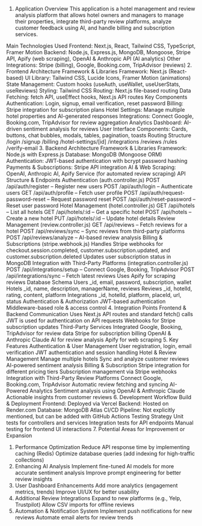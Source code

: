 1. Application Overview
This application is a hotel management and review analysis platform that allows hotel owners and managers to manage their properties, integrate third-party review platforms, analyze customer feedback using AI, and handle billing and subscription services.

Main Technologies Used
Frontend: Next.js, React, Tailwind CSS, TypeScript, Framer Motion
Backend: Node.js, Express.js, MongoDB, Mongoose, Stripe API, Apify (web scraping), OpenAI & Anthropic API (AI analytics)
Other Integrations: Stripe (billing), Google, Booking.com, TripAdvisor (reviews)
2. Frontend Architecture
Framework & Libraries
Framework: Next.js (React-based)
UI Library: Tailwind CSS, Lucide Icons, Framer Motion (animations)
State Management: Custom hooks (useAuth, useWallet, useUserStats, useReviews)
Styling: Tailwind CSS
Routing: Next.js file-based routing
Data Fetching: fetch API, useEffect hooks, Next.js API routes
Key Components
Authentication: Login, signup, email verification, reset password
Billing: Stripe integration for subscription plans
Hotel Settings: Manage multiple hotel properties and AI-generated responses
Integrations: Connect Google, Booking.com, TripAdvisor for review aggregation
Analytics Dashboard: AI-driven sentiment analysis for reviews
User Interface Components: Cards, buttons, chat bubbles, modals, tables, pagination, toasts
Routing Structure
/login
/signup
/billing
/hotel-settings/[id]
/integrations
/reviews
/rules
/verify-email
3. Backend Architecture
Framework & Libraries
Framework: Node.js with Express.js
Database: MongoDB (Mongoose ORM)
Authentication: JWT-based authentication with bcrypt password hashing
Payments & Subscriptions: Stripe API integration
AI & Web Scraping: OpenAI, Anthropic AI, Apify Service (for automated review scraping)
API Structure & Endpoints
Authentication (auth.controller.js)
POST /api/auth/register – Register new users
POST /api/auth/login – Authenticate users
GET /api/auth/profile – Fetch user profile
POST /api/auth/request-password-reset – Request password reset
POST /api/auth/reset-password – Reset user password
Hotel Management (hotel.controller.js)
GET /api/hotels – List all hotels
GET /api/hotels/:id – Get a specific hotel
POST /api/hotels – Create a new hotel
PUT /api/hotels/:id – Update hotel details
Review Management (review.controller.js)
GET /api/reviews – Fetch reviews for a hotel
POST /api/reviews/sync – Sync reviews from third-party platforms
POST /api/reviews/analyze – AI-based review analysis
Billing & Subscriptions (stripe.webhook.js)
Handles Stripe webhooks for checkout.session.completed, customer.subscription.updated, and customer.subscription.deleted
Updates user subscription status in MongoDB
Integration with Third-Party Platforms (integration.controller.js)
POST /api/integrations/setup – Connect Google, Booking, TripAdvisor
POST /api/integrations/sync – Fetch latest reviews
Uses Apify for scraping reviews
Database Schema
Users
_id, email, password, subscription, wallet
Hotels
_id, name, description, managerName, reviews
Reviews
_id, hotelId, rating, content, platform
Integrations
_id, hotelId, platform, placeId, url, status
Authentication & Authorization
JWT-based authentication
Middleware-based role & access control
4. Integration Points
Frontend & Backend Communication
Uses Next.js API routes and standard fetch() calls
JWT is used for authentication on API requests
Webhooks for Stripe subscription updates
Third-Party Services Integrated
Google, Booking, TripAdvisor for review data
Stripe for subscription billing
OpenAI & Anthropic Claude AI for review analysis
Apify for web scraping
5. Key Features
Authentication & User Management
User registration, login, email verification
JWT authentication and session handling
Hotel & Review Management
Manage multiple hotels
Sync and analyze customer reviews
AI-powered sentiment analysis
Billing & Subscription
Stripe integration for different pricing tiers
Subscription management via Stripe webhooks
Integration with Third-Party Review Platforms
Connect Google, Booking.com, TripAdvisor
Automatic review fetching and syncing
AI-Powered Analytics
Sentiment analysis using OpenAI & Anthropic Claude
Actionable insights from customer reviews
6. Development Workflow
Build & Deployment
Frontend: Deployed via Vercel
Backend: Hosted on Render.com
Database: MongoDB Atlas
CI/CD Pipeline: Not explicitly mentioned, but can be added with GitHub Actions
Testing Strategy
Unit tests for controllers and services
Integration tests for API endpoints
Manual testing for frontend UI interactions
7. Potential Areas for Improvement or Expansion
1. Performance Optimization
Reduce API response time by implementing caching (Redis)
Optimize database queries (add indexing for high-traffic collections)
2. Enhancing AI Analysis
Implement fine-tuned AI models for more accurate sentiment analysis
Improve prompt engineering for better review insights
3. User Dashboard Enhancements
Add more analytics (engagement metrics, trends)
Improve UI/UX for better usability
4. Additional Review Integrations
Expand to new platforms (e.g., Yelp, Trustpilot)
Allow CSV imports for offline reviews
5. Automation & Notification System
Implement push notifications for new reviews
Automate email alerts for review trends